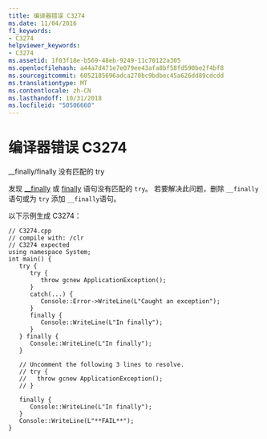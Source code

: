 ```yaml
---
title: 编译器错误 C3274
ms.date: 11/04/2016
f1_keywords:
- C3274
helpviewer_keywords:
- C3274
ms.assetid: 1f03f18e-b569-48eb-9249-11c70122a305
ms.openlocfilehash: a44a7d471e7e079ee43afa8bf58fd590be2f4bf8
ms.sourcegitcommit: 6052185696adca270bc9bdbec45a626dd89cdcdd
ms.translationtype: MT
ms.contentlocale: zh-CN
ms.lasthandoff: 10/31/2018
ms.locfileid: "50506660"
---
```

# <a name="compiler-error-c3274"></a>编译器错误 C3274

__finally/finally 没有匹配的 try

发现 [__finally](../../cpp/try-finally-statement.md) 或 [finally](../../dotnet/finally.md) 语句没有匹配的 `try`。 若要解决此问题，删除 `__finally` 语句或为 `try` 添加 `__finally`语句。

以下示例生成 C3274：

```
// C3274.cpp
// compile with: /clr
// C3274 expected
using namespace System;
int main() {
   try {
      try {
         throw gcnew ApplicationException();
      }
      catch(...) {
         Console::Error->WriteLine(L"Caught an exception");
      }
      finally {
         Console::WriteLine(L"In finally");
      }
   } finally {
      Console::WriteLine(L"In finally");
   }

   // Uncomment the following 3 lines to resolve.
   // try {
   //   throw gcnew ApplicationException();
   // }

   finally {
      Console::WriteLine(L"In finally");
   }
   Console::WriteLine(L"**FAIL**");
}
```